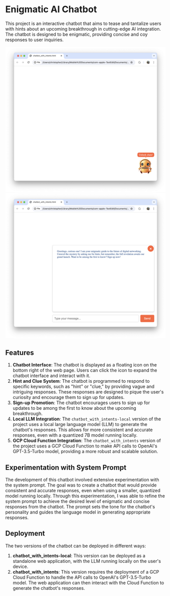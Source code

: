 # Enigmatic AI Chatbot
This project is an interactive chatbot that aims to tease and tantalize users with hints about an upcoming breakthrough in cutting-edge AI integration. The chatbot is designed to be enigmatic, providing concise and coy responses to user inquiries.

![Screenshot of chatbot closed](/screenshots/chatbot_with_intents-closed.png)![Screenshot of chatbot open](/screenshots/chatbot_with_intents-open.png)

## Features
1. **Chatbot Interface**: The chatbot is displayed as a floating icon on the bottom right of the web page. Users can click the icon to expand the chatbot interface and interact with it.
2. **Hint and Clue System**: The chatbot is programmed to respond to specific keywords, such as "hint" or "clue," by providing vague and intriguing responses. These responses are designed to pique the user's curiosity and encourage them to sign up for updates.
3. **Sign-up Promotion**: The chatbot encourages users to sign up for updates to be among the first to know about the upcoming breakthrough.
4. **Local LLM Integration**: The `chatbot_with_intents-local` version of the project uses a local large language model (LLM) to generate the chatbot's responses. This allows for more consistent and accurate responses, even with a quantized 7B model running locally.
5. **GCP Cloud Function Integration**: The `chatbot_with_intents` version of the project uses a GCP Cloud Function to make API calls to OpenAI's GPT-3.5-Turbo model, providing a more robust and scalable solution.

## Experimentation with System Prompt
The development of this chatbot involved extensive experimentation with the system prompt. The goal was to create a chatbot that would provide consistent and accurate responses, even when using a smaller, quantized model running locally.
Through this experimentation, I was able to refine the system prompt to achieve the desired level of enigmatic and concise responses from the chatbot. The prompt sets the tone for the chatbot's personality and guides the language model in generating appropriate responses.

## Deployment
The two versions of the chatbot can be deployed in different ways:
1. **chatbot_with_intents-local**: This version can be deployed as a standalone web application, with the LLM running locally on the user's device.
2. **chatbot_with_intents**: This version requires the deployment of a GCP Cloud Function to handle the API calls to OpenAI's GPT-3.5-Turbo model. The web application can then interact with the Cloud Function to generate the chatbot's responses.
